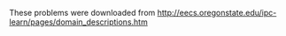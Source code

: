 These problems were downloaded from
http://eecs.oregonstate.edu/ipc-learn/pages/domain_descriptions.htm
